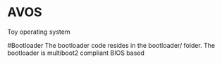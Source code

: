# AVOS
Toy operating system

#Bootloader
The bootloader code resides in the bootloader/ folder. The bootloader is multiboot2 compliant BIOS based
